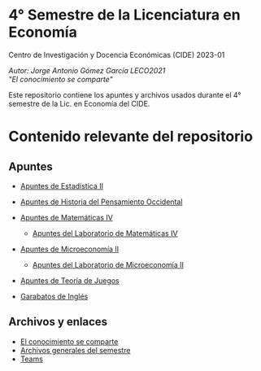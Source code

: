 # 4° Semestre de la Licenciatura en Economía
Centro de Investigación y Docencia Económicas (CIDE) 2023-01

_Autor: Jorge Antonio Gómez García LECO2021_  
_"El conocimiento se comparte"_


Este repositorio contiene los apuntes y archivos usados durante el 4° semestre de la Lic. en Economía del CIDE.

# Contenido relevante del repositorio

## Apuntes

- [Apuntes de Estadística II](https://github.com/Jorge-Antonio-Gomez/-4-semestre-leco-cide/blob/d348639696e51a01c5290ad909bda4f253bbaac9/01_Estad%C3%ADstica%20II/apuntes/Apuntes_Estad%C3%ADstica_II.pdf)

- [Apuntes de Historia del Pensamiento Occidental](https://github.com/Jorge-Antonio-Gomez/-4-semestre-leco-cide/blob/d348639696e51a01c5290ad909bda4f253bbaac9/02_Historia%20del%20Pensamiento%20Occidental/apuntes/Apuntes_Historia.pdf)

- [Apuntes de Matemáticas IV](https://github.com/Jorge-Antonio-Gomez/-4-semestre-leco-cide/blob/d348639696e51a01c5290ad909bda4f253bbaac9/03_Matem%C3%A1ticas%20IV/apuntes/Apuntes_Matem%C3%A1ticas.pdf)

    - [Apuntes del Laboratorio de Matemáticas IV]()

- [Apuntes de Microeconomía II](https://github.com/Jorge-Antonio-Gomez/-4-semestre-leco-cide/blob/d348639696e51a01c5290ad909bda4f253bbaac9/04_Microeconom%C3%ADa%20II/apuntes/Apuntes_Microeconom%C3%ADa.pdf)

    - [Apuntes del Laboratorio de Microeconomía II]()

- [Apuntes de Teoría de Juegos](https://github.com/Jorge-Antonio-Gomez/-4-semestre-leco-cide/blob/d348639696e51a01c5290ad909bda4f253bbaac9/05_Teor%C3%ADa%20de%20Juegos/apuntes/Apuntes_Teor%C3%ADa_de_Juegos.pdf)

- [Garabatos de Inglés](https://github.com/Jorge-Antonio-Gomez/4-semestre-leco-cide/blob/d348639696e51a01c5290ad909bda4f253bbaac9/06_Ingl%C3%A9s/Apuntes_Ingl%C3%A9s.md)

## Archivos y enlaces

- [El conocimiento se comparte]()
- [Archivos generales del semestre]()
- [Teams]()